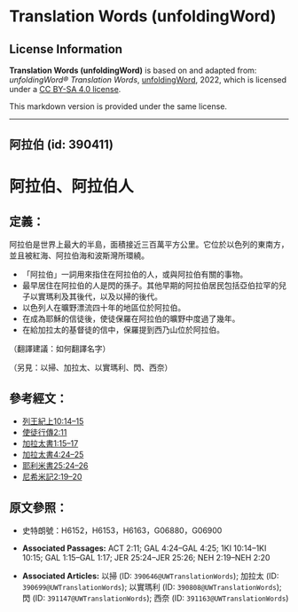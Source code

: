 # Translation Words (unfoldingWord)

## License Information

**Translation Words (unfoldingWord)** is based on and adapted from: _unfoldingWord® Translation Words_, [unfoldingWord](https://unfoldingword.org/utw), 2022, which is licensed under a [CC BY-SA 4.0 license](https://creativecommons.org/licenses/by-sa/4.0/legalcode.en).

This markdown version is provided under the same license.



--------------------------------

## 阿拉伯 (id: 390411)

阿拉伯、阿拉伯人
========

定義：
---

阿拉伯是世界上最大的半島，面積接近三百萬平方公里。它位於以色列的東南方，並且被紅海、阿拉伯海和波斯灣所環繞。

* 「阿拉伯」一詞用來指住在阿拉伯的人，或與阿拉伯有關的事物。
* 最早居住在阿拉伯的人是閃的孫子。其他早期的阿拉伯居民包括亞伯拉罕的兒子以實瑪利及其後代，以及以掃的後代。
* 以色列人在曠野漂流四十年的地區位於阿拉伯。
* 在成為耶穌的信徒後，使徒保羅在阿拉伯的曠野中度過了幾年。
* 在給加拉太的基督徒的信中，保羅提到西乃山位於阿拉伯。

（翻譯建議：如何翻譯名字）

（另見：以掃、加拉太、以實瑪利、閃、西奈）

參考經文：
-----

* [列王紀上10:14–15](https://ref.ly/1Kgs10:14-1Kgs10:15)
* [使徒行傳2:11](https://ref.ly/Acts2:11)
* [加拉太書1:15–17](https://ref.ly/Gal1:15-Gal1:17)
* [加拉太書4:24–25](https://ref.ly/Gal4:24-Gal4:25)
* [耶利米書25:24–26](https://ref.ly/Jer25:24-Jer25:26)
* [尼希米記2:19–20](https://ref.ly/Neh2:19-Neh2:20)

原文參照：
-----

* 史特朗號：H6152，H6153，H6163，G06880，G06900

* **Associated Passages:** ACT 2:11; GAL 4:24–GAL 4:25; 1KI 10:14–1KI 10:15; GAL 1:15–GAL 1:17; JER 25:24–JER 25:26; NEH 2:19–NEH 2:20
* **Associated Articles:** 以掃 (ID: `390646@UWTranslationWords`); 加拉太 (ID: `390699@UWTranslationWords`); 以實瑪利 (ID: `390808@UWTranslationWords`); 閃 (ID: `391147@UWTranslationWords`); 西奈 (ID: `391163@UWTranslationWords`)

